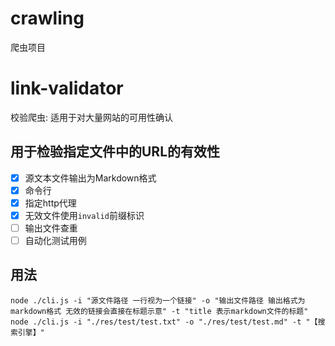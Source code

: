 # crawling
爬虫项目


# link-validator
校验爬虫: 适用于对大量网站的可用性确认
## 用于检验指定文件中的URL的有效性
- [x] 源文本文件输出为Markdown格式
- [x] 命令行
- [x] 指定http代理
- [x] 无效文件使用`invalid`前缀标识
- [ ] 输出文件查重
- [ ] 自动化测试用例

## 用法
```shell
node ./cli.js -i "源文件路径 一行视为一个链接" -o "输出文件路径 输出格式为markdown格式 无效的链接会直接在标题示意" -t "title 表示markdown文件的标题"
node ./cli.js -i "./res/test/test.txt" -o "./res/test/test.md" -t "【搜索引擎】"
```

